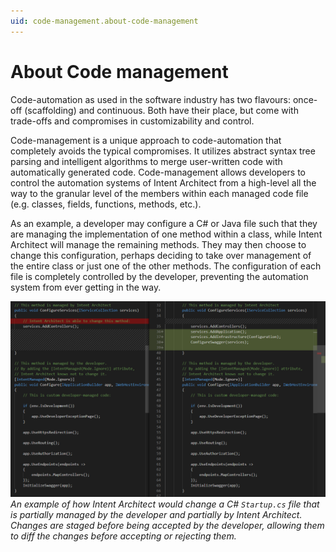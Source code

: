 ```yaml
---
uid: code-management.about-code-management
---
```

# About Code management

Code-automation as used in the software industry has two flavours: once-off (scaffolding) and continuous. Both have their place, but come with trade-offs and compromises in customizability and control.

Code-management is a unique approach to code-automation that completely avoids the typical compromises. It utilizes abstract syntax tree parsing and intelligent algorithms to merge user-written code with automatically generated code. Code-management allows developers to control the automation systems of Intent Architect from a high-level all the way to the granular level of the members within each managed code file (e.g. classes, fields, functions, methods, etc.).

As an example, a developer may configure a C# or Java file such that they are managing the implementation of one method within a class, while Intent Architect will manage the remaining methods. They may then choose to change this configuration, perhaps deciding to take over management of the entire class or just one of the other methods. The configuration of each file is completely controlled by the developer, preventing the automation system from ever getting in the way.

![Code-Management Example](images/code-management-example-dark.png)
_An example of how Intent Architect would change a C# `Startup.cs` file that is partially managed by the developer and partially by Intent Architect. Changes are staged before being accepted by the developer, allowing them to diff the changes before accepting or rejecting them._
